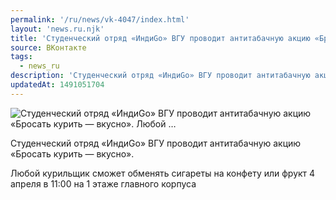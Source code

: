 ```yaml
---
permalink: '/ru/news/vk-4047/index.html'
layout: 'news.ru.njk'
title: 'Студенческий отряд «ИндиGo» ВГУ проводит антитабачную акцию «Бросать курить — вкусно».   Любой …'
source: ВКонтакте
tags:
  - news_ru
description: 'Студенческий отряд «ИндиGo» ВГУ проводит антитабачную акцию «Бросать курить — вкусно».   Любой …'
updatedAt: 1491051704
---
```

![Студенческий отряд «ИндиGo» ВГУ проводит антитабачную акцию «Бросать курить — вкусно».   Любой …](https://sun9-59.userapi.com/impf/iKKEG3bBCszcVes1vSzDdMtKp8nYUueAcmNYng/8jrKD0o_9-8.jpg?size=879x488&quality=96&proxy=1&sign=1dbac08be979aa3c9074c519719f01a2&c_uniq_tag=pWZiZPiJ04cPzG2dYn-vKHT6Ru1ZXT1ij0l_fDLz7r4&type=album)

Студенческий отряд «ИндиGo» ВГУ проводит антитабачную акцию «Бросать курить — вкусно».

Любой курильщик сможет обменять сигареты на конфету или фрукт 4 апреля в 11:00 на 1 этаже главного корпуса
